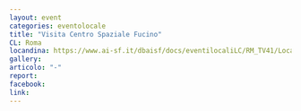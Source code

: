 ```yaml
---
layout: event
categories: eventolocale
title: "Visita Centro Spaziale Fucino"
CL: Roma
locandina: https://www.ai-sf.it/dbaisf/docs/eventilocaliLC/RM_TV41/Locandina_Fucino.jpg
gallery:
articolo: "-"
report:
facebook: 
link: 
---
```

